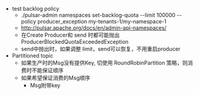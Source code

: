 * test backlog policy                                                                                                                                                                                     
   * ./pulsar-admin namespaces set-backlog-quota --limit 100000 --policy producer_exception my-tenants-1/my-namespace-1                                                                                   
   * http://pulsar.apache.org/docs/en/admin-api-namespaces/                                                                                                                                                  
   *  在Create Producer和 send 时都可能抛出ProducerBlockedQuotaExceededException                                                                                                                               
   *  send中抛出时，如果调整 limit，send可以恢复，不用重启producer
 * Partitioned topic
    * 如果生产时的Msg没有提供Key, 切使用 RoundRobinPartition 策略，则消费时不能保证顺序
    * 如果希望保证消费的Msg顺序
       * Msg附带key
